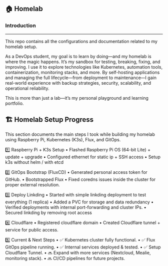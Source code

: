 🏠 Homelab
---

### Introduction
---

This repo contains all the configurations and documentation related to my homelab setup.

As a DevOps student, my goal is to learn by doing—and my homelab is where the magic happens. It’s my sandbox for testing, breaking, fixing, and improving. I use it to explore technologies like Kubernetes, automation tools, containerization, monitoring stacks, and more. By self-hosting applications and managing the full lifecycle—from deployment to maintenance—I gain real-world experience with backup strategies, security, scalability, and operational reliability.

This is more than just a lab—it’s my personal playground and learning portfolio.


🏗 Homelab Setup Progress
---

This section documents the main steps I took while building my homelab using Raspberry Pi, Kubernetes (K3s), Flux, and GitOps.

1️⃣ Raspberry Pi + K3s Setup
	•	Flashed Raspberry Pi OS (64-bit Lite) + update + upgrade
	•	Configured ethernet for static ip + SSH access
 	•	Setup k3s without helm / with etcd 

2️⃣ GitOps Bootstrap (FluxCD)
	•	Generated personal access token for GitHub.
	•	Bootstrapped Flux
 	•	Fixed coredns issues inside the cluster for proper external resolution.

3️⃣ Deploy Linkding
	•	Started with simple linkding deployment to test everything (1 replica)
	•	Added a PVC for storage and data redundancy 
	•	Verified deployments with internal port-forwarding and cluster IPs.
 	•	Secured linkding by removing root access

4️⃣ Cloudflare 
	•	Registered cloudflare domain
	•	Created Cloudflare tunnel + service for public access.

5️⃣ Current & Next Steps
	•	✅ Kubernetes cluster fully functional.
	•	✅ Flux GitOps pipeline running.
	•	✅ Internal services deployed & tested.
	•	✅ Setup Cloudflare Tunnel.
	•	🔜 Expand with more services (Nextcloud, Mealie, monitoring stack).
	•	🔜 CI/CD pipelines for future projects.


 
